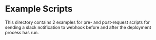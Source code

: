 # Example Scripts

This directory contains 2 examples for pre- and post-request scripts for sending a slack notification to webhook before and after the deployment process has run.
